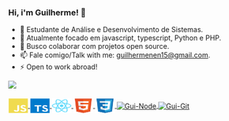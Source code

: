 ### Hi, i'm Guilherme! 👋

- 🔭 Estudante de Análise e Desenvolvimento de Sistemas.
- 🌱 Atualmente focado em javascript, typescript, Python e PHP.
- 👯 Busco colaborar com projetos open source.
- 📫 Fale comigo/Talk with me: guilhermenen15@gmail.com.
- ⚡ Open to work abroad!  

<div>
  <a href="https://github.com/GuilhermeMX">
  <img height="180em" src="https://github-readme-stats.vercel.app/api/top-langs/?username=GuilhermeMX&layout=compact&langs_count=7&theme=dark"/>
</div>
<div style="display: inline_block"><br>
  <img align="center" alt="Gui-Js" height="30" width="40" src="https://raw.githubusercontent.com/devicons/devicon/master/icons/javascript/javascript-plain.svg">
  <img align="center" alt="Gui-Ts" height="30" width="40" src="https://raw.githubusercontent.com/devicons/devicon/master/icons/typescript/typescript-plain.svg">
  <img align="center" alt="Gui-React" height="30" width="40" src="https://raw.githubusercontent.com/devicons/devicon/master/icons/react/react-original.svg">
  <img align="center" alt="Gui-HTML" height="30" width="40" src="https://raw.githubusercontent.com/devicons/devicon/master/icons/html5/html5-original.svg">
  <img align="center" alt="Gui-CSS" height="30" width="40" src="https://raw.githubusercontent.com/devicons/devicon/master/icons/css3/css3-original.svg">
  <img align="center" alt="Gui-Node" height="30" width="40" src="https://cdn.jsdelivr.net/gh/devicons/devicon/icons/nodejs/nodejs-original.svg">
  <img align="center" alt="Gui-Git" height="30" width="40" src="https://cdn.jsdelivr.net/gh/devicons/devicon/icons/git/git-original.svg">
</div>
